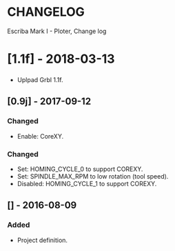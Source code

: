 # CHANGELOG
Escriba Mark I - Ploter, Change log

# [1.1f] - 2018-03-13
###
- Uplpad Grbl 1.1f.

## [0.9j] - 2017-09-12
### Changed
- Enable: CoreXY.

### Changed
- Set: HOMING_CYCLE_0 to support COREXY.
- Set: SPINDLE_MAX_RPM to low rotation (tool speed).
- Disabled: HOMING_CYCLE_1 to support COREXY.

## [] - 2016-08-09
### Added
- Project definition.
